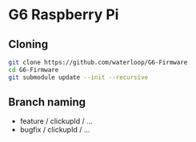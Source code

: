 # G6 Raspberry Pi

## Cloning
```bash
git clone https://github.com/waterloop/G6-Firmware
cd G6-Firmware
git submodule update --init --recursive
```

## Branch naming
- feature / clickupId / ...
- bugfix / clickupId / ...
